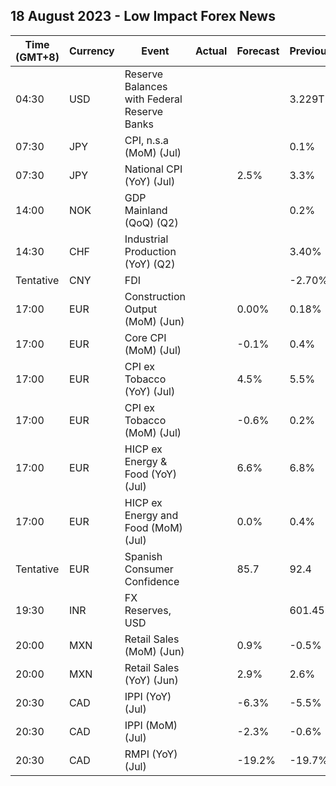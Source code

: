 ## 18 August 2023 - Low Impact Forex News

| Time (GMT+8) | Currency | Event | Actual | Forecast | Previous |
|------|----------|-------|--------|----------|----------|
| 04:30 | USD | Reserve Balances with Federal Reserve Banks |  |  | 3.229T |
| 07:30 | JPY | CPI, n.s.a (MoM) (Jul) |  |  | 0.1% |
| 07:30 | JPY | National CPI (YoY) (Jul) |  | 2.5% | 3.3% |
| 14:00 | NOK | GDP Mainland (QoQ) (Q2) |  |  | 0.2% |
| 14:30 | CHF | Industrial Production (YoY) (Q2) |  |  | 3.40% |
| Tentative | CNY | FDI |  |  | -2.70% |
| 17:00 | EUR | Construction Output (MoM) (Jun) |  | 0.00% | 0.18% |
| 17:00 | EUR | Core CPI (MoM) (Jul) |  | -0.1% | 0.4% |
| 17:00 | EUR | CPI ex Tobacco (YoY) (Jul) |  | 4.5% | 5.5% |
| 17:00 | EUR | CPI ex Tobacco (MoM) (Jul) |  | -0.6% | 0.2% |
| 17:00 | EUR | HICP ex Energy & Food (YoY) (Jul) |  | 6.6% | 6.8% |
| 17:00 | EUR | HICP ex Energy and Food (MoM) (Jul) |  | 0.0% | 0.4% |
| Tentative | EUR | Spanish Consumer Confidence |  | 85.7 | 92.4 |
| 19:30 | INR | FX Reserves, USD |  |  | 601.45B |
| 20:00 | MXN | Retail Sales (MoM) (Jun) |  | 0.9% | -0.5% |
| 20:00 | MXN | Retail Sales (YoY) (Jun) |  | 2.9% | 2.6% |
| 20:30 | CAD | IPPI (YoY) (Jul) |  | -6.3% | -5.5% |
| 20:30 | CAD | IPPI (MoM) (Jul) |  | -2.3% | -0.6% |
| 20:30 | CAD | RMPI (YoY) (Jul) |  | -19.2% | -19.7% |
